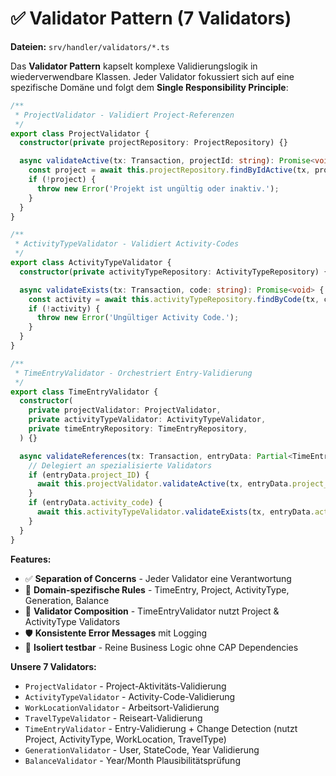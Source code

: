 # ✅ Validator Pattern (7 Validators)

**Dateien:** `srv/handler/validators/*.ts`

Das **Validator Pattern** kapselt komplexe Validierungslogik in wiederverwendbare Klassen. Jeder Validator fokussiert sich auf eine spezifische Domäne und folgt dem **Single Responsibility Principle**:

```typescript
/**
 * ProjectValidator - Validiert Project-Referenzen
 */
export class ProjectValidator {
  constructor(private projectRepository: ProjectRepository) {}

  async validateActive(tx: Transaction, projectId: string): Promise<void> {
    const project = await this.projectRepository.findByIdActive(tx, projectId);
    if (!project) {
      throw new Error('Projekt ist ungültig oder inaktiv.');
    }
  }
}

/**
 * ActivityTypeValidator - Validiert Activity-Codes
 */
export class ActivityTypeValidator {
  constructor(private activityTypeRepository: ActivityTypeRepository) {}

  async validateExists(tx: Transaction, code: string): Promise<void> {
    const activity = await this.activityTypeRepository.findByCode(tx, code);
    if (!activity) {
      throw new Error('Ungültiger Activity Code.');
    }
  }
}

/**
 * TimeEntryValidator - Orchestriert Entry-Validierung
 */
export class TimeEntryValidator {
  constructor(
    private projectValidator: ProjectValidator,
    private activityTypeValidator: ActivityTypeValidator,
    private timeEntryRepository: TimeEntryRepository,
  ) {}

  async validateReferences(tx: Transaction, entryData: Partial<TimeEntry>): Promise<void> {
    // Delegiert an spezialisierte Validators
    if (entryData.project_ID) {
      await this.projectValidator.validateActive(tx, entryData.project_ID);
    }
    if (entryData.activity_code) {
      await this.activityTypeValidator.validateExists(tx, entryData.activity_code);
    }
  }
}
```

**Features:**

- ✅ **Separation of Concerns** - Jeder Validator eine Verantwortung
- 🎯 **Domain-spezifische Rules** - TimeEntry, Project, ActivityType, Generation, Balance
- 🔗 **Validator Composition** - TimeEntryValidator nutzt Project & ActivityType Validators
- 🛡️ **Konsistente Error Messages** mit Logging
- 🧪 **Isoliert testbar** - Reine Business Logic ohne CAP Dependencies

**Unsere 7 Validators:**

- `ProjectValidator` - Project-Aktivitäts-Validierung
- `ActivityTypeValidator` - Activity-Code-Validierung
- `WorkLocationValidator` - Arbeitsort-Validierung
- `TravelTypeValidator` - Reiseart-Validierung
- `TimeEntryValidator` - Entry-Validierung + Change Detection (nutzt Project, ActivityType, WorkLocation, TravelType)
- `GenerationValidator` - User, StateCode, Year Validierung
- `BalanceValidator` - Year/Month Plausibilitätsprüfung
